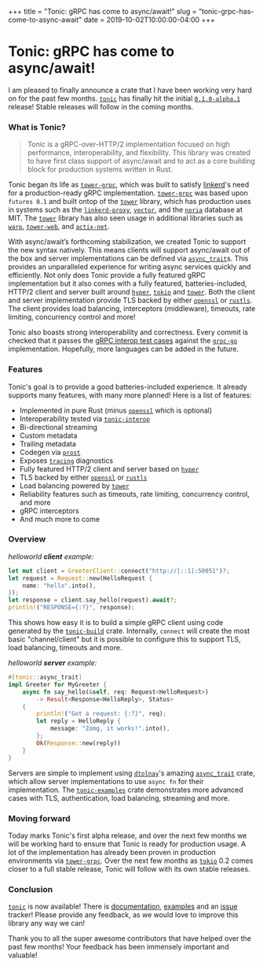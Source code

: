 +++
title = "Tonic: gRPC has come to async/await!"
slug = "tonic-grpc-has-come-to-async-await"
date = 2019-10-02T10:00:00-04:00
+++

# Tonic: gRPC has come to async/await!

I am pleased to finally announce a crate that I have been working very hard on for the
past few months. [`tonic`] has finally hit the initial [`0.1.0-alpha.1`] release! Stable
releases will follow in the coming months.

### What is Tonic?

> Tonic is a gRPC-over-HTTP/2 implementation focused on high performance, interoperability, and flexibility. This library was created to have first class support of async/await and to act as a core building block for production systems written in Rust.

Tonic began its life as  [`tower-grpc`], which was built to satisfy [linkerd]'s need for a production-ready gRPC implementation. [`tower-grpc`] was based upon `futures 0.1` and built ontop of the [`tower`] library, which has production uses in systems such as the [`linkerd-proxy`], [`vector`], and the [`noria`] database at MIT. The [`tower`] library has also seen usage in additional libraries such as  [`warp`], [`tower-web`], and [`actix-net`].

With async/await’s forthcoming stabilization, we created Tonic to support the new syntax natively. This means clients will support async/await out of the box and server
implementations can be defined via [`async_trait`]s. This provides an unparalleled experience for
writing async services quickly and efficiently. Not only does Tonic provide a fully featured gRPC implementation but it also comes with a fully featured, batteries-included, HTTP/2 client and server built
around [`hyper`], [`tokio`] and [`tower`]. Both the client and server implementation provide TLS backed by
either [`openssl`] or [`rustls`]. The client provides load balancing, interceptors (middleware), timeouts, rate limiting, concurrency control and more!

Tonic also boasts strong interoperability and correctness. Every commit is checked that it passes
the [gRPC interop test cases][interop-cases] against the [`grpc-go`] implementation. Hopefully, more
languages can be added in the future.

### Features

Tonic's goal is to provide a good batteries-included experience. It already
supports many features, with many more planned! Here is a list of features:

- Implemented in pure Rust (minus [`openssl`] which is optional)
- Interoperability tested via [`tonic-interop`]
- Bi-directional streaming
- Custom metadata
- Trailing metadata
- Codegen via [`prost`]
- Exposes [`tracing`] diagnostics
- Fully featured HTTP/2 client and server based on [`hyper`]
- TLS backed by either [`openssl`] or [`rustls`]
- Load balancing powered by [`tower`]
- Reliability features such as timeouts, rate limiting, concurrency control, and more
- gRPC interceptors
- And much more to come

### Overview

_helloworld **client** example:_

```rust
let mut client = GreeterClient::connect("http://[::1]:50051")?;
let request = Request::new(HelloRequest {
    name: "hello".into(),
});
let response = client.say_hello(request).await?;
println!("RESPONSE={:?}", response);
```

This shows how easy it is to build a simple gRPC client using code generated by the [`tonic-build`] crate.  Internally, `connect` will create the most basic "channel/client" but it is possible to configure this to support TLS, load balancing, timeouts and more.

_helloworld **server** example:_

```rust
#[tonic::async_trait]
impl Greeter for MyGreeter {
    async fn say_hello(&self, req: Request<HelloRequest>)
        -> Result<Response<HelloReply>, Status>
    {
        println!("Got a request: {:?}", req);
        let reply = HelloReply {
            message: "Zomg, it works!".into(),
        };
        Ok(Response::new(reply))
    }
}
```

Servers are simple to implement using [`dtolnay`]'s amazing [`async_trait`] crate,
which allow server implementations to use `async fn` for their implementation. The [`tonic-examples`]
crate demonstrates more advanced cases with TLS, authentication, load balancing, streaming and more.

### Moving forward

Today marks Tonic's first alpha release, and over the next few months we will be working hard
to ensure that Tonic is ready for production usage. A lot of the implementation has already
been proven in production environments via [`tower-grpc`]. Over the next few months as [`tokio`] 0.2
comes closer to a full stable release, Tonic will follow with its own stable releases.

### Conclusion

[`tonic`] is now available! There is [documentation], [examples][`tonic-examples`] and
an [issue] tracker! Please provide any feedback, as we would love to improve this library
any way we can!

Thank you to all the super awesome contributors that have helped over the past few months! Your
feedback has been immensely important and valuable!

[`tonic`]: https://github.com/hyperium/tonic
[issue]: https://github.com/hyperium/tonic/issues/new
[`hyper`]: https://github.com/hyperium/hyper
[`tower`]: https://github.com/tower-rs/tower
[`tokio`]: https://github.com/tokio-rs/tokio
[`tracing`]: https://github.com/tokio-rs/tracing
[`rustls`]: https://github.com/ctz/rustls
[`openssl`]: https://github.com/sfackler/rust-openssl
[`prost`]: https://github.com/danburkert/prost
[`tower-grpc`]: https://github.com/tower-rs/tower-grpc
[`0.1.0-alpha.1`]: https://crates.io/crates/tonic/0.1.0-alpha.1
[`async_trait`]: https://crates.io/crates/async-trait
[`dtolnay`]: https://github.com/dtolnay
[linkerd]: https://linkerd.io/
[`vector`]: https://github.com/timberio/vector
[`linkerd-proxy`]: https://github.com/linkerd/linkerd2-proxy
[`tonic-interop`]: https://github.com/hyperium/tonic/tree/master/tonic-interop
[`tonic-build`]: https://github.com/hyperium/tonic/tree/master/tonic-build
[`tonic-examples`]: https://github.com/hyperium/tonic/tree/master/tonic-examples
[`warp`]: https://github.com/seanmonstar/warp
[`tower-web`]: https://github.com/carllerche/tower-web
[`actix-net`]: https://github.com/actix/actix-net
[`noria`]: https://github.com/mit-pdos/noria
[`grpc-go`]: https://github.com/grpc/grpc-go
[documentation]: https://docs.rs/tonic/0.1.0-alpha.1/tonic/
[`tower`]: https://github.com/tower-rs/tower
[interop-cases]: https://github.com/grpc/grpc/blob/master/doc/interop-test-descriptions.md
